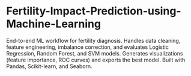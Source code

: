 # Fertility-Impact-Prediction-using-Machine-Learning
End-to-end ML workflow for fertility diagnosis. Handles data cleaning, feature engineering, imbalance correction, and evaluates Logistic Regression, Random Forest, and SVM models. Generates visualizations (feature importance, ROC curves) and exports the best model. Built with Pandas, Scikit-learn, and Seaborn.
